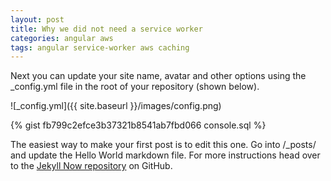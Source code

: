 ```yaml
---
layout: post
title: Why we did not need a service worker
categories: angular aws
tags: angular service-worker aws caching
---
```


Next you can update your site name, avatar and other options using the _config.yml file in the root of your repository (shown below).

![_config.yml]({{ site.baseurl }}/images/config.png)

{% gist fb799c2efce3b37321b8541ab7fbd066 console.sql %}

The easiest way to make your first post is to edit this one. Go into /_posts/ and update the Hello World markdown file. For more instructions head over to the [Jekyll Now repository](https://github.com/barryclark/jekyll-now) on GitHub.
